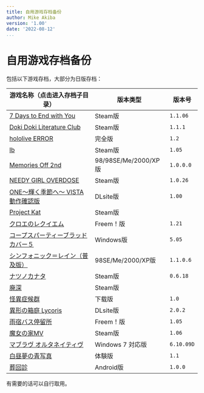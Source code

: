 ```yaml
---
title: 自用游戏存档备份
author: Mike Akiba
version: '1.00'
date: '2022-08-12'
...
```


# 自用游戏存档备份

包括以下游戏存档，大部分为日版存档：

<table>
<thead>
<tr>
<th>游戏名称（点击进入存档子目录）</th>
<th>版本类型</th>
<th>版本号</th>
</tr>
</thead>
<tbody>
<tr>
<td><a href="7%20Days%20to%20End%20with%20You">7 Days to End with You</a></td>
<td>Steam版</td>
<td><code>1.1.06</code></td>
</tr>
<tr>
<td><a href="DDLC-1454445547">Doki Doki Literature Club</a></td>
<td>Steam版</td>
<td><code>1.1.1</code></td>
</tr>
<tr>
<td><a href="hololive%20ERROR">hololive ERROR</a></td>
<td>完全版</td>
<td><code>1.2</code></td>
</tr>
<tr>
<td><a href="Ib">Ib</a></td>
<td>Steam版</td>
<td><code>1.05</code></td>
</tr>
<tr>
<td><a href="MemoOff2nd">Memories Off 2nd</a></td>
<td>98/98SE/Me/2000/XP版</td>
<td><code>1.0.0.0</code></td>
</tr>
<tr>
<td><a href="NEEDY%20GIRL%20OVERDOSE">NEEDY GIRL OVERDOSE</a></td>
<td>Steam版</td>
<td><code>1.0.26</code></td>
</tr>
<tr>
<td><a href="ONE_FV">ONE～輝く季節へ～ VISTA動作確認版</a></td>
<td>DLsite版</td>
<td><code>1.00</code></td>
</tr>
<tr>
<td><a href="ProjectKat">Project Kat</a></td>
<td>Steam版</td>
<td></td>
</tr>
<tr>
<td><a href="cloe">クロエのレクイエム</a></td>
<td>Freem！版</td>
<td><code>1.21</code></td>
</tr>
<tr>
<td><a href="CorpsePartyBC_5">コープスパーティーブラッドカバー５</a></td>
<td>Windows版</td>
<td><code>5.05</code></td>
</tr>
<tr>
<td><a href="SRVE">シンフォニック＝レイン（普及版）</a></td>
<td>98SE/Me/2000/XP版</td>
<td><code>1.1.0.6</code></td>
</tr>
<tr>
<td><a href="natsuno-kanata">ナツノカナタ</a></td>
<td>Steam版</td>
<td><code>0.6.18</code></td>
</tr>
<tr>
<td><a href="haishin">廃深</a></td>
<td>Steam版</td>
<td></td>
</tr>
<tr>
<td><a href="%E6%80%AA%E7%95%B0%E7%97%87%E5%80%99%E7%BE%A4">怪異症候群</a></td>
<td>下载版</td>
<td><code>1.0</code></td>
</tr>
<tr>
<td><a href="%E7%95%B0%E5%BD%A2%E3%81%AE%E7%AE%B1%E5%BA%AD%20Lycoris">異形の箱庭 Lycoris</a></td>
<td>DLsite版</td>
<td><code>2.0.2</code></td>
</tr>
<tr>
<td><a href="abt">雨宿バス停留所</a></td>
<td>Freem！版</td>
<td><code>1.05</code></td>
</tr>
<tr>
<td><a href="%E9%AD%94%E5%A5%B3%E3%81%AE%E5%AE%B6MV">魔女の家MV</a></td>
<td>Steam版</td>
<td><code>1.06</code></td>
</tr>
<tr>
<td><a href="%E3%83%9E%E3%83%96%E3%83%A9%E3%83%B4%E3%82%AA%E3%83%AB%E3%82%BF%E3%83%8D%E3%82%A4%E3%83%86%E3%82%A3%E3%83%B4Latest">マブラヴ オルタネイティヴ</a></td>
<td>Windows 7 対応版</td>
<td><code>6.10.09D</code></td>
</tr>
<tr>
<td><a href="%E7%99%BD%E6%98%BC%E5%A4%A2%E3%81%AE%E9%9D%92%E5%86%99%E7%9C%9F%E3%80%80%E4%BD%93%E9%A8%93%E7%89%88">白昼夢の青写真</a></td>
<td>体験版</td>
<td><code>1.1</code></td>
</tr>
<tr>
<td><a href="com.uniteatsushi.sokaishin">葬回診</a></td>
<td>Android版</td>
<td><code>1.0.0</code></td>
</tr>
</tbody>
</table>

有需要的话可以自行取用。
